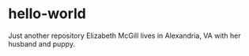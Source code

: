 # hello-world
Just another repository
Elizabeth McGill lives in Alexandria, VA with her husband and puppy. 
